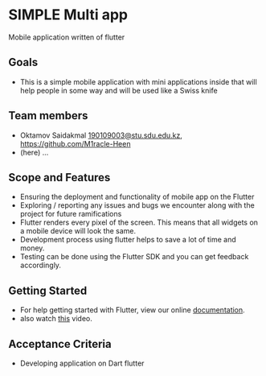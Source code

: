 # SIMPLE Multi app

Mobile application written of flutter

**Goals**
----------

- This is a simple mobile application with mini applications inside that will help people in some way and will be used like a Swiss knife

**Team members**
----------

- Oktamov Saidakmal 190109003@stu.sdu.edu.kz, https://github.com/M1racle-Heen
- (here)
...

**Scope and Features**
----------
- Ensuring the deployment and functionality of mobile app on the Flutter
- Exploring / reporting any issues and bugs we encounter along with the project for future ramifications
- Flutter renders every pixel of the screen. This means that all widgets on a mobile device will look the same.
- Development process  using flutter helps to save a lot of time and money.
- Testing can be done using the Flutter SDK and you can get feedback accordingly.

**Getting Started**
----------
- For help getting started with Flutter, view our online
[documentation](http://flutter.io/).
- also watch [this](https://youtu.be/5izFFbdHnWY) video.

**Acceptance Criteria**
----------
- Developing application on Dart flutter
